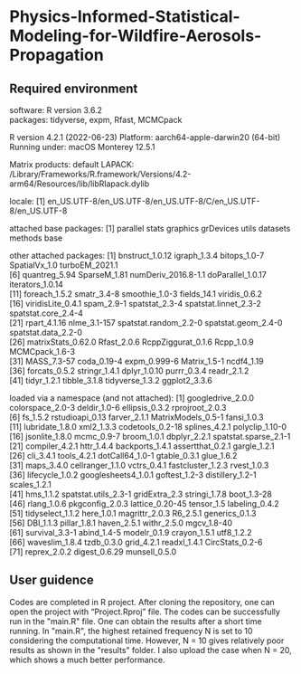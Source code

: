 # Physics-Informed-Statistical-Modeling-for-Wildfire-Aerosols-Propagation

## Required environment 
software: R version 3.6.2 \
packages: tidyverse, expm, Rfast, MCMCpack

R version 4.2.1 (2022-06-23)
Platform: aarch64-apple-darwin20 (64-bit)
Running under: macOS Monterey 12.5.1

Matrix products: default
LAPACK: /Library/Frameworks/R.framework/Versions/4.2-arm64/Resources/lib/libRlapack.dylib

locale:
[1] en_US.UTF-8/en_US.UTF-8/en_US.UTF-8/C/en_US.UTF-8/en_US.UTF-8

attached base packages:
[1] parallel  stats     graphics  grDevices utils     datasets  methods   base 

other attached packages:
 [1] bnstruct_1.0.12       igraph_1.3.4          bitops_1.0-7          SpatialVx_1.0         turboEM_2021.1       
 [6] quantreg_5.94         SparseM_1.81          numDeriv_2016.8-1.1   doParallel_1.0.17     iterators_1.0.14     
[11] foreach_1.5.2         smatr_3.4-8           smoothie_1.0-3        fields_14.1           viridis_0.6.2        
[16] viridisLite_0.4.1     spam_2.9-1            spatstat_2.3-4        spatstat.linnet_2.3-2 spatstat.core_2.4-4  
[21] rpart_4.1.16          nlme_3.1-157          spatstat.random_2.2-0 spatstat.geom_2.4-0   spatstat.data_2.2-0  
[26] matrixStats_0.62.0    Rfast_2.0.6           RcppZiggurat_0.1.6    Rcpp_1.0.9            MCMCpack_1.6-3       
[31] MASS_7.3-57           coda_0.19-4           expm_0.999-6          Matrix_1.5-1          ncdf4_1.19           
[36] forcats_0.5.2         stringr_1.4.1         dplyr_1.0.10          purrr_0.3.4           readr_2.1.2          
[41] tidyr_1.2.1           tibble_3.1.8          tidyverse_1.3.2       ggplot2_3.3.6        

loaded via a namespace (and not attached):
 [1] googledrive_2.0.0     colorspace_2.0-3      deldir_1.0-6          ellipsis_0.3.2        rprojroot_2.0.3      
 [6] fs_1.5.2              rstudioapi_0.13       farver_2.1.1          MatrixModels_0.5-1    fansi_1.0.3          
[11] lubridate_1.8.0       xml2_1.3.3            codetools_0.2-18      splines_4.2.1         polyclip_1.10-0      
[16] jsonlite_1.8.0        mcmc_0.9-7            broom_1.0.1           dbplyr_2.2.1          spatstat.sparse_2.1-1
[21] compiler_4.2.1        httr_1.4.4            backports_1.4.1       assertthat_0.2.1      gargle_1.2.1         
[26] cli_3.4.1             tools_4.2.1           dotCall64_1.0-1       gtable_0.3.1          glue_1.6.2           
[31] maps_3.4.0            cellranger_1.1.0      vctrs_0.4.1           fastcluster_1.2.3     rvest_1.0.3          
[36] lifecycle_1.0.2       googlesheets4_1.0.1   goftest_1.2-3         distillery_1.2-1      scales_1.2.1         
[41] hms_1.1.2             spatstat.utils_2.3-1  gridExtra_2.3         stringi_1.7.8         boot_1.3-28          
[46] rlang_1.0.6           pkgconfig_2.0.3       lattice_0.20-45       tensor_1.5            labeling_0.4.2       
[51] tidyselect_1.1.2      here_1.0.1            magrittr_2.0.3        R6_2.5.1              generics_0.1.3       
[56] DBI_1.1.3             pillar_1.8.1          haven_2.5.1           withr_2.5.0           mgcv_1.8-40          
[61] survival_3.3-1        abind_1.4-5           modelr_0.1.9          crayon_1.5.1          utf8_1.2.2           
[66] waveslim_1.8.4        tzdb_0.3.0            grid_4.2.1            readxl_1.4.1          CircStats_0.2-6      
[71] reprex_2.0.2          digest_0.6.29         munsell_0.5.0      


## User guidence 
Codes are completed in R project. After cloning the repository, one can open the project with “Project.Rproj” file. The codes can be successfully run in the "main.R" file. One can obtain the results after a short time running. In "main.R", the highest retained frequency N is set to 10 considering the computational time. However, N = 10 gives relatively poor results as shown in the "results" folder. I also upload the case when N = 20, which shows a much better performance. 
